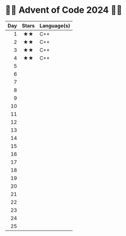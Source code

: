 # 🎄🎅️ Advent of Code 2024 🎅🎄
| Day | Stars | Language(s)    |
| --: | :--:  | :----------  |
|   1 | ★★  | C++ |
|   2 | ★★  | C++ |
|   3 | ★★  | C++ |
|   4 | ★★  | C++ |
|   5 |     |       |
|   6 |     |       |
|   7 |     |       |
|   8 |     |       |
|   9 |     |       |
|  10 |     |       |
|  11 |     |       |
|  12 |     |       |
|  13 |     |       |
|  14 |     |       |
|  15 |     |       |
|  16 |     |       |
|  17 |     |       |
|  18 |     |       |
|  19 |     |       |
|  20 |     |       |
|  21 |     |       |
|  22 |     |       |
|  23 |     |       |
|  24 |     |       |
|  25 |     |       |
